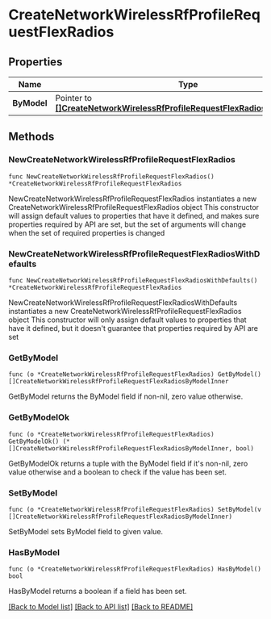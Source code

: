 # CreateNetworkWirelessRfProfileRequestFlexRadios

## Properties

Name | Type | Description | Notes
------------ | ------------- | ------------- | -------------
**ByModel** | Pointer to [**[]CreateNetworkWirelessRfProfileRequestFlexRadiosByModelInner**](CreateNetworkWirelessRfProfileRequestFlexRadiosByModelInner.md) | Flex radios by model. | [optional] 

## Methods

### NewCreateNetworkWirelessRfProfileRequestFlexRadios

`func NewCreateNetworkWirelessRfProfileRequestFlexRadios() *CreateNetworkWirelessRfProfileRequestFlexRadios`

NewCreateNetworkWirelessRfProfileRequestFlexRadios instantiates a new CreateNetworkWirelessRfProfileRequestFlexRadios object
This constructor will assign default values to properties that have it defined,
and makes sure properties required by API are set, but the set of arguments
will change when the set of required properties is changed

### NewCreateNetworkWirelessRfProfileRequestFlexRadiosWithDefaults

`func NewCreateNetworkWirelessRfProfileRequestFlexRadiosWithDefaults() *CreateNetworkWirelessRfProfileRequestFlexRadios`

NewCreateNetworkWirelessRfProfileRequestFlexRadiosWithDefaults instantiates a new CreateNetworkWirelessRfProfileRequestFlexRadios object
This constructor will only assign default values to properties that have it defined,
but it doesn't guarantee that properties required by API are set

### GetByModel

`func (o *CreateNetworkWirelessRfProfileRequestFlexRadios) GetByModel() []CreateNetworkWirelessRfProfileRequestFlexRadiosByModelInner`

GetByModel returns the ByModel field if non-nil, zero value otherwise.

### GetByModelOk

`func (o *CreateNetworkWirelessRfProfileRequestFlexRadios) GetByModelOk() (*[]CreateNetworkWirelessRfProfileRequestFlexRadiosByModelInner, bool)`

GetByModelOk returns a tuple with the ByModel field if it's non-nil, zero value otherwise
and a boolean to check if the value has been set.

### SetByModel

`func (o *CreateNetworkWirelessRfProfileRequestFlexRadios) SetByModel(v []CreateNetworkWirelessRfProfileRequestFlexRadiosByModelInner)`

SetByModel sets ByModel field to given value.

### HasByModel

`func (o *CreateNetworkWirelessRfProfileRequestFlexRadios) HasByModel() bool`

HasByModel returns a boolean if a field has been set.


[[Back to Model list]](../README.md#documentation-for-models) [[Back to API list]](../README.md#documentation-for-api-endpoints) [[Back to README]](../README.md)


